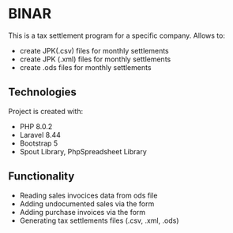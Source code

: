 # BINAR
This is a tax settlement program for a specific company. Allows to:
* create JPK(.csv) files for monthly settlements
* create JPK (.xml) files for monthly settlements
* create .ods files for monthly settlements
	
## Technologies
Project is created with:
* PHP 8.0.2
* Laravel 8.44
* Bootstrap 5
* Spout Library, PhpSpreadsheet Library

## Functionality
* Reading sales invocices data from ods file
* Adding undocumented sales via the form
* Adding purchase invoices via the form
* Generating tax settlements files (.csv, .xml, .ods)

